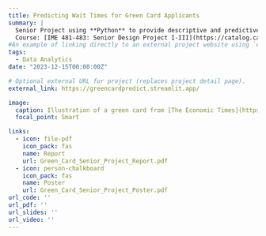 ```yaml
---
title: Predicting Wait Times for Green Card Applicants
summary: |
  Senior Project using **Python** to provide descriptive and predictive analytics regarding U.S. permanent residency. Deployed on Streamlit.
  Course: [IME 481-483: Senior Design Project I-III](https://catalog.calpoly.edu/coursesaz/ime/#:~:text=IME%C2%A0481.%20Senior%20Design%20Project%20I)
#An example of linking directly to an external project website using `external_link`.
tags:
  - Data Analytics
date: "2023-12-15T00:00:00Z"

# Optional external URL for project (replaces project detail page).
external_link: https://greencardpredict.streamlit.app/

image:
  caption: Illustration of a green card from [The Economic Times](https://economictimes.indiatimes.com/nri/migrate/green-card-who-is-eligible-and-how-to-apply/articleshow/80008248.cms?from=mdr)
  focal_point: Smart

links:
  - icon: file-pdf
    icon_pack: fas
    name: Report
    url: Green_Card_Senior_Project_Report.pdf
  - icon: person-chalkboard
    icon_pack: fas
    name: Poster
    url: Green_Card_Senior_Project_Poster.pdf
url_code: ''
url_pdf: ''
url_slides: ''
url_video: ''
---
```

